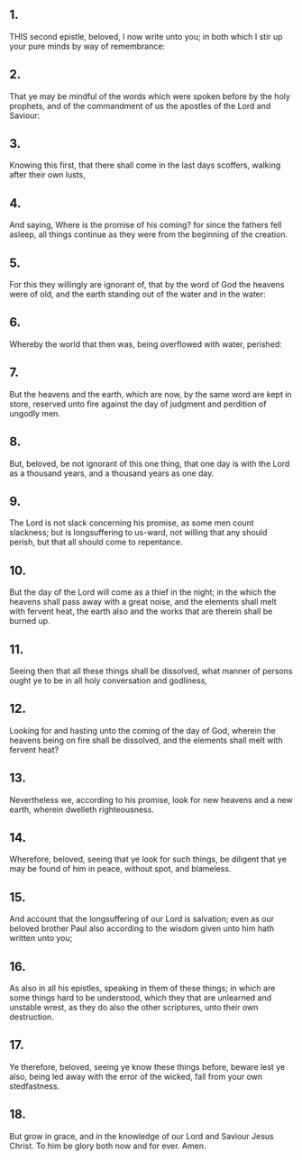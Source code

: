 ## 1.
THIS second epistle, beloved, I now write unto you; in both which I stir up your pure minds by way of remembrance:
## 2.
That ye may be mindful of the words which were spoken before by the holy prophets, and of the commandment of us the apostles of the Lord and Saviour:
## 3.
Knowing this first, that there shall come in the last days scoffers, walking after their own lusts,
## 4.
And saying, Where is the promise of his coming? for since the fathers fell asleep, all things continue as they were from the beginning of the creation.
## 5.
For this they willingly are ignorant of, that by the word of God the heavens were of old, and the earth standing out of the water and in the water:
## 6.
Whereby the world that then was, being overflowed with water, perished:
## 7.
But the heavens and the earth, which are now, by the same word are kept in store, reserved unto fire against the day of judgment and perdition of ungodly men.
## 8.
But, beloved, be not ignorant of this one thing, that one day is with the Lord as a thousand years, and a thousand years as one day.
## 9.
The Lord is not slack concerning his promise, as some men count slackness; but is longsuffering to us-ward, not willing that any should perish, but that all should come to repentance.
## 10.
But the day of the Lord will come as a thief in the night; in the which the heavens shall pass away with a great noise, and the elements shall melt with fervent heat, the earth also and the works that are therein shall be burned up.
## 11.
Seeing then that all these things shall be dissolved, what manner of persons ought ye to be in all holy conversation and godliness,
## 12.
Looking for and hasting unto the coming of the day of God, wherein the heavens being on fire shall be dissolved, and the elements shall melt with fervent heat?
## 13.
Nevertheless we, according to his promise, look for new heavens and a new earth, wherein dwelleth righteousness.
## 14.
Wherefore, beloved, seeing that ye look for such things, be diligent that ye may be found of him in peace, without spot, and blameless.
## 15.
And account that the longsuffering of our Lord is salvation; even as our beloved brother Paul also according to the wisdom given unto him hath written unto you;
## 16.
As also in all his epistles, speaking in them of these things; in which are some things hard to be understood, which they that are unlearned and unstable wrest, as they do also the other scriptures, unto their own destruction.
## 17.
Ye therefore, beloved, seeing ye know these things before, beware lest ye also, being led away with the error of the wicked, fall from your own stedfastness.
## 18.
But grow in grace, and in the knowledge of our Lord and Saviour Jesus Christ. To him be glory both now and for ever. Amen.
